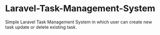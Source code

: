 # Laravel-Task-Management-System
Simple Laravel Task Management System in which user can create new task update or delete existing task.
